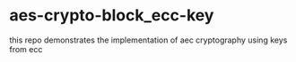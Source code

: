 # aes-crypto-block_ecc-key
this repo demonstrates the implementation of aec cryptography using keys from ecc
